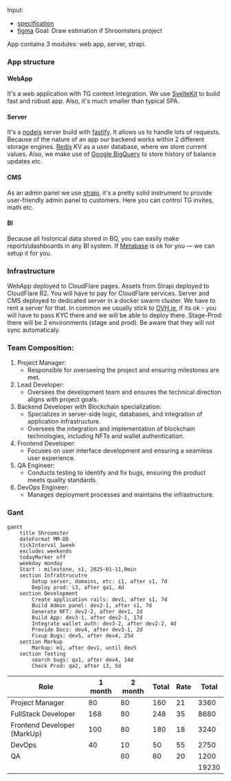 Input:
- [specification](https://docs.google.com/document/d/1IZzcRg6NO-mDrIsDPi13qCeaHP4KwKyD/edit?usp=drivesdk&ouid=100322526538225151495&rtpof=true&sd=true)
- [figma](https://www.figma.com/design/mXcwoapHmbHBFcuZKdJugr/Crypto-tapper)
Goal:
	Draw estimation if Shroomsters project

App contains 3 modules: web app, server, strapi.
### App structure

#### WebApp
It's a web application with TG context integration. We use [SvelteKit](https://svelte.dev/docs/kit/introduction) to build fast and robust app. Also, it's much smaller than typical SPA.
#### Server
It's a [nodejs](https://nodejs.org/en) server build with [fastify](https://fastify.dev/). It allows us to handle lots of requests. Because of the nature of an app our backend works within 2 different storage engines. [Redis](https://redis.io) KV as a user database, where we store current values. Also, we make use of [Google BigQuery](https://cloud.google.com/bigquery?hl=en) to store history of balance updates etc.
#### CMS
As an admin panel we use [strapi](https://strapi.io), it's a pretty solid instrument to provide user-friendly admin panel to customers. Here you can control TG invites, math etc.
#### BI
Because all historical data stored in BQ, you can easily make reports\dashboards in any BI system. If [Metabase](https://metabase.com) is ok for you — we can setup it for you.

### Infrastructure
WebApp deployed to CloudFlare pages. Assets from Strapi deployed to CloudFlare R2. You will have to pay for CloudFlare services.
Server and CMS deployed to dedicated server in a docker swarm cluster. We have to rent a server for that. In common we usually stick to [OVH.ie](https://fastify.dev/), if its ok - you will have to pass KYC there and we will be able to deploy there.
Stage-Prod: there will be 2 environments (stage and prod). Be aware that they will not sync automaticaly.

### Team Composition:
1.  Project Manager:
	- Responsible for overseeing the project and ensuring milestones are met.    
1.  Lead Developer:
	- Oversees the development team and ensures the technical direction aligns with project goals.
2.  Backend Developer with Blockchain specialization:
	-   Specializes in server-side logic, databases, and integration of application infrastructure.
	-   Oversees the integration and implementation of blockchain technologies, including NFTs and wallet authentication.
3. Frontend Developer:
	 - Focuses on user interface development and ensuring a seamless user experience. 
 4. QA Engineer: 
	 - Conducts testing to identify and fix bugs, ensuring the product meets quality standards.
5. DevOps Engineer:
	- Manages deployment processes and maintains the infrastructure.
### Gant
```mermaid
gantt
    title Shroomster
    dateFormat MM-DD
    tickInterval 1week
    excludes weekends
    todayMarker off
    weekday monday
    Start : milestone, s1, 2025-01-11,0min
    section InfraStrucutre
        Setup server, domains, etc: i1, after s1, 7d
        Deploy prod: i3, after qa1, 4d
    section Development
        Create application rails: dev1, after s1, 7d
        Build Admin panel: dev2-1, after s1, 7d
        Generate NFT: dev2-2, after dev1, 2d
        Build App: dev3-1, after dev2-1, 17d
        Integrate wallet auth: dev3-2, after dev2-2, 4d
        Provide Docs: dev4, after dev3-1, 2d
        Fixup Bugs: dev5, after dev4, 25d
    section Markup
        Markup: m1, after dev1, until dev5
    section Testing
        search bugs: qa1, after dev4, 14d
        Check Prod: qa2, after i3, 5d
```





| Role                        | 1 month | 2 month | Total | Rate | Total |
| --------------------------- | ------- | ------- | ----- | ---- | ----- |
| Project Manager             | 80      | 80      | 160   | 21   | 3360  |
| FullStack Developer         | 168     | 80      | 248   | 35   | 8680  |
| Frontend Developer (MarkUp) | 100     | 80      | 180   | 18   | 3240  |
| DevOps                      | 40      | 10      | 50    | 55   | 2750  |
| QA                          |         | 60      | 60    | 20   | 1200  |
|                             |         |         |       |      | 19230 |
